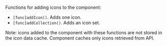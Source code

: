 Functions for adding icons to the component:

- `[func]addIcon()`. Adds one icon.
- `[func]addCollection()`. Adds an icon set.

Note: icons added to the component with these functions are not stored in the icon data cache. Component caches only icons retrieved from API.
